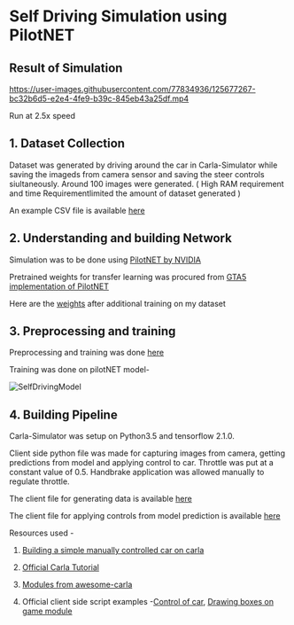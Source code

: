 # Self Driving Simulation using PilotNET


## Result of Simulation


https://user-images.githubusercontent.com/77834936/125677267-bc32b6d5-e2e4-4fe9-b39c-845eb43a25df.mp4

Run at 2.5x speed


## 1. Dataset Collection

Dataset was generated by driving around the car in Carla-Simulator while saving the imageds from camera sensor and saving the steer controls siultaneously. 
Around 100 images were generated. ( High RAM requirement and time Requirementlimited the amount of dataset generated )

An example CSV file is available [here](/file5.csv)

## 2. Understanding and building Network

Simulation was to be done using [PilotNET by NVIDIA](https://arxiv.org/pdf/1604.07316.pdf)

Pretrained weights for transfer learning was procured from [GTA5 implementation of PilotNET](https://github.com/Will-J-Gale/GTA5-Self-Driving-Car)


Here are the [weights](https://drive.google.com/file/d/110YcrCg0uxw_6t-Q5esMNLzssNx4Lx8z/view?usp=sharing) after additional training on my dataset

## 3. Preprocessing and training 

Preprocessing and training was done [here](/SelfDriveSimulation.ipynb)

Training was done on pilotNET model-


![SelfDrivingModel](https://user-images.githubusercontent.com/77834936/126054337-22341909-04a9-4e48-b2db-d8f132d1a586.png)


## 4. Building Pipeline

Carla-Simulator was setup on Python3.5 and tensorflow 2.1.0.

Client side python file was made for capturing images from camera, getting predictions from model and applying control to car. Throttle was put at a constant value of 0.5. Handbrake application was allowed manually to regulate throttle.

The client file for generating data is available [here](/simulation.py)

The client file for applying controls from model prediction is available [here](/self_driving_simulation.py)


Resources used -
1. [Building a simple manually controlled car on carla](https://pythonprogramming.net/control-camera-sensor-self-driving-autonomous-cars-carla-python/)

2. [Official Carla Tutorial](https://carla.readthedocs.io/en/latest/start_quickstart/)

3. [Modules from awesome-carla](https://github.com/Amin-Tgz/awesome-CARLA)

4. Official client side script examples -[Control of car](/manual_control.py), [Drawing boxes on game module](client_bounding_boxes.py)







